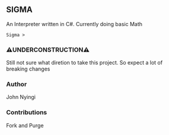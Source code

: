 ## SIGMA
An Interpreter written in C#. Currently doing basic Math

```
Sigma > 
```

### ⚠️UNDERCONSTRUCTION⚠️
Still not sure what diretion to take this project. So expect a lot of\
breaking changes 

### Author
John Nyingi

### Contributions
Fork and Purge